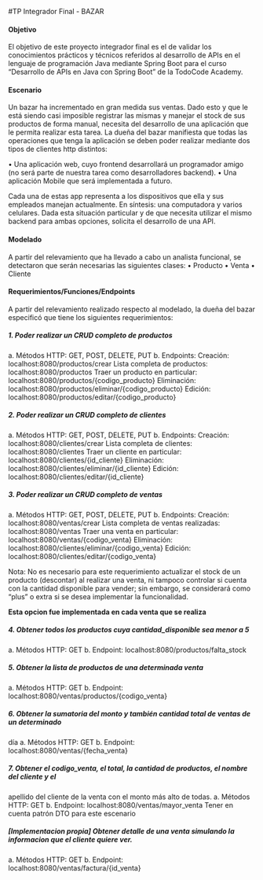 #TP Integrador Final - BAZAR


#### Objetivo

El objetivo de este proyecto integrador final es el de validar los conocimientos prácticos y
técnicos referidos al desarrollo de APIs en el lenguaje de programación Java mediante Spring
Boot para el curso “Desarrollo de APIs en Java con Spring Boot” de la TodoCode Academy.

#### Escenario

Un bazar ha incrementado en gran medida sus ventas. Dado esto y que le está siendo casi
imposible registrar las mismas y manejar el stock de sus productos de forma manual, necesita
del desarrollo de una aplicación que le permita realizar esta tarea.
La dueña del bazar manifiesta que todas las operaciones que tenga la aplicación se deben
poder realizar mediante dos tipos de clientes http distintos:

• Una aplicación web, cuyo frontend desarrollará un programador amigo (no será parte
de nuestra tarea como desarrolladores backend).
• Una aplicación Mobile que será implementada a futuro.

Cada una de estas app representa a los dispositivos que ella y sus empleados manejan
actualmente. En síntesis: una computadora y varios celulares.
Dada esta situación particular y de que necesita utilizar el mismo backend para ambas
opciones, solicita el desarrollo de una API.

#### Modelado
A partir del relevamiento que ha llevado a cabo un analista funcional, se detectaron que serán
necesarias las siguientes clases:
• Producto
• Venta
• Cliente

#### Requerimientos/Funciones/Endpoints

A partir del relevamiento realizado respecto al modelado, la dueña del bazar especificó que
tiene los siguientes requerimientos:

##### 1. Poder realizar un CRUD completo de productos
a. Métodos HTTP: GET, POST, DELETE, PUT
b. Endpoints:
Creación: localhost:8080/productos/crear
Lista completa de productos: localhost:8080/productos
Traer un producto en particular: localhost:8080/productos/{codigo_producto}
Eliminación: localhost:8080/productos/eliminar/{codigo_producto}
Edición: localhost:8080/productos/editar/{codigo_producto}

##### 2. Poder realizar un CRUD completo de clientes
a. Métodos HTTP: GET, POST, DELETE, PUT
b. Endpoints:
Creación: localhost:8080/clientes/crear
Lista completa de clientes: localhost:8080/clientes
Traer un cliente en particular: localhost:8080/clientes/{id_cliente}
Eliminación: localhost:8080/clientes/eliminar/{id_cliente}
Edición: localhost:8080/clientes/editar/{id_cliente}

##### 3. Poder realizar un CRUD completo de ventas
a. Métodos HTTP: GET, POST, DELETE, PUT
b. Endpoints:
Creación: localhost:8080/ventas/crear
Lista completa de ventas realizadas: localhost:8080/ventas
Traer una venta en particular: localhost:8080/ventas/{codigo_venta}
Eliminación: localhost:8080/clientes/eliminar/{codigo_venta}
Edición: localhost:8080/clientes/editar/{codigo_venta}

Nota: No es necesario para este requerimiento actualizar el stock de un producto (descontar)
al realizar una venta, ni tampoco controlar si cuenta con la cantidad disponible para vender;
sin embargo, se considerará como “plus” o extra si se desea implementar la funcionalidad.

**Esta opcion fue implementada en cada venta que se realiza**

##### 4. Obtener todos los productos cuya cantidad_disponible sea menor a 5
a. Métodos HTTP: GET
b. Endpoint:
localhost:8080/productos/falta_stock

##### 5. Obtener la lista de productos de una determinada venta
a. Métodos HTTP: GET
b. Endpoint:
localhost:8080/ventas/productos/{codigo_venta}

##### 6. Obtener la sumatoria del monto y también cantidad total de ventas de un determinado
día
a. Métodos HTTP: GET
b. Endpoint:
localhost:8080/ventas/{fecha_venta}

##### 7. Obtener el codigo_venta, el total, la cantidad de productos, el nombre del cliente y el
apellido del cliente de la venta con el monto más alto de todas.
a. Métodos HTTP: GET
b. Endpoint:
localhost:8080/ventas/mayor_venta
Tener en cuenta patrón DTO para este escenario

##### [Implementacion propia] Obtener detalle de una venta simulando la informacion que el cliente quiere ver.
a. Métodos HTTP: GET
b. Endpoint:
localhost:8080/ventas/factura/{id_venta}
